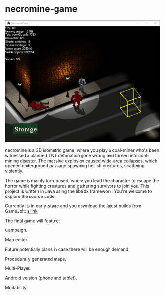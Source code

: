 # necromine-game
![alt text](https://github.com/GadWissberg/necromine-game/blob/master/image-ictfmids.png?raw=true)

necromine is a 3D isometric game, where you play a coal-miner who's been witnessed a planned TNT detonation gone wrong and turned into coal-mining disaster. The massive explosion caused wide-area collapses, which opened underground passage spawning hellish creatures, scattering violently.

The game is mainly turn-based, where you lead the character to escape the horror while fighting creatures and gathering survivors to join you. This project is written in Java using the libGdx framework. You're welcome to explore the source code.

Currently its in early-stage and you download the latest builds from GameJolt:
[a link](https://gamejolt.com/games/necromine/544790)

The final game will feature:

Campaign.

Map editor.


Future potentially plans in case there will be enough demand:

Procedurally generated maps.

Multi-Player.

Android version (phone and tablet).

Modability.
